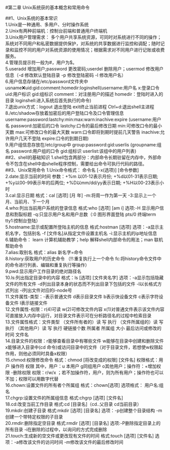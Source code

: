 #第二章 Unix系统获的基本概念和常用命令

##1、Unix系统的基本常识  
1.Unix是一种通用、多用户、分时操作系统  
2.Unix有两种前端机：控制台前端和普通用户终端机  
3.Unix用户管理需求：  多个用户共享系统资源，可同时对系统进行不同的操作；系统对不同用户和私密数据提供保护，对系统的共享数据进行监控和调配；随时记录和监控不同的用户对系统资源的使用情况；根据需求对不同用户进行记账或收费服务。  
4.管理员提示符一般为#，用户为$。  
5.useradd 增加用户;password 更改密码;userdel 删除用户；usermod 修改用户信息（-d 修改默认登陆目录 -p 修改登陆密码 -l 修改用户名）  
6.用户信息存储在/etc/password文件夹中  usname:x:uid:gid:comment:homedir:loginshell(username:用户名 x:登录口令 uid:用户标识 gid:组标识 comment：对注册用户的描述  homedir：登陆时进入的目录 loginshell:进入系统后首先执行的命令)  
7.退出unix方式：logout 退出登陆  exit终止当前进程  Ctrl+d:退出shell主进程  
8./etc/shadow存放着加密后的用户登陆口令及口令管理信息  username:password:lastchy:min:max:warn:inachive:expire  (username:用户名  password:加密后的口令  lastchy:口令的最后修改日期  min:可修改口令的最小天数  max:可修改口令的最大天数  warn:口令即将到期时提前几天警告  inachive:允许用户几天不登陆  expire:口令的到期日期)  
9.用户组信息存放在/etc/group中 group:password:gid:userlis  (groupname:组名  password:用户组的口令  gid:组标识  userlist:该组中的用户列表)  
##2、shell的基础知识
1.shell包含两部分：内部命令长期驻留在内存中，外部命令不包含在shell中由shelle程序控制，需要给出命令可执行代码的路径。  
##3、Unix常用命令
1.Unix命令格式： 命令名 [-x(选项)] [命令参数]  
2.date:显示当前的时间 参数：+%m 以01-12表示月份; +%d以01-31表示日期;  +%y以00-99表示年的后两位;  +%D以mm/dd/yy表示日期;  +%H以00-23表示小时  
3.cal:显示日期  格式：cal [选项] [月 年]  -m:将周一作为第一天  -3:显示上一个月、当前月、下一个月  
4.who:列出当前用户系统的登录信息  格式:who [选项]  [am i]   选项:-H 显示用户信息和割裂标题  -q:只显示用户名和用户总数（:0 图形界面登陆  pts/0 终端term  tty1:控制台登陆）  
5.hostname:显示或配置所登陆主机的信息  格式:hostman  [选项] 选项：-a显示主机名字，包括别名  -f [文件名]从指定文件设置主机名  -i:显示主机的ip地址信息  
6.辅助命令： learn 计算机辅助教学；help 解释shell内部命令的用法；man 联机帮助命令  
7.alias:取别名  格式：alias 新名字=命令  
8.history:获取用户的历史命令  （!!:重复执行上一个命令 fc:将history命令文件中的命令进行列表、编辑和重复执行等操作）  
9.pwd:显示用户工作目录的绝对路径名  
10.ls:列出指定目录中的内容 格式：ls [选项] [文件夹名字]  选项：-a显示包括隐藏文件的所有文件  -d列出目录本身的状态而不列出目录下包括的文件  -l以长格式方式列出  -i列出文件对应的i-node号  
11.文件属性-类型：-表示普通文件 d表示目录文件  b表示快设备文件  c表示字符设备文件  l表示链接文件  
12.文件属性-权限：r(4)可读  w(2)可修改文件内容  x(1)对普通文件表示该文件内容可直接放入内存中运行，对目录文件表示可在分析路径名的过程中检索目录  
13.文件属性格式：文件类型 （文件所有者的）读 写 执行  （文件所属组的）读 写 执行  （其他用户）读 写 执行  硬链接个数  所属者 所属组 大小  最后访问或修改的时间  文件名  
14.目录文件的权限：r能够查看目录中有哪些文件  w能够在目录中创建和删除文件  x能够进入目录中(cd 命令)或访问目录中的文件（对于目录文件，若想使w权限起作用，则他必须同时具备x权限）  
15.chmod:权限修改命令 格式：chmod [将改变成的权限] [文件名]  权限格式：用户 操作符 权限 其中，用户：u 本用户  g同组用户  o其他用户；操作符：+增加权限  -删除权限  权限：r/w/x ；若不加操作符，用户，则为所有用户；操作符也可以不加；权限可以用数字代替  
16.chown:设置文件的所有者个所属组  格式：chown[选项]  选项格式：  用户名:组名  
17.chgrp:设置文件的所属组信息  格式:chgrp [选项] [文件名]  
18.cd:改变当前工作目录  格式:cd [目录名]（cd..父目录  cd当前目录）  
19.mkdir:创建子目录  格式:mkdir [选项] [目录名]  选项：-p创建整个目录结构  -m创建一个带特定权限的子目录  
20.rmdir:删除指定空目录  格式:rmdir [选项] [目录名]  选项:-P删除指定目录上的所有目录  -i在删除的过程中，以询问的方式完成删除  
21.touch:生成新的空文件或更改现有文件的时间  格式:touch [选项] [文件名]  选项：-a修改该文件的访问时间  -m修改该文件的最后修改时间
